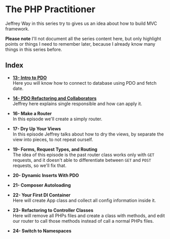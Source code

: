 # The PHP Practitioner
Jeffrey Way in this series try to gives us an idea about how to build MVC framework.

**Please note** I'll not document all the series content here, but only highlight points or things I need to remember later, because I already know many things in this series before.

## Index
* **[13- Intro to PDO](docs/13-intro-to-pdo.md)** <br>
Here you will know how to connect to database using PDO and fetch date.

* **[14- PDO Refactoring and Collaborators](docs/14-pdo-refactoring-and-collaborators.md)** <br>
Jeffrey here explains single responsible and how can apply it.

* **16- Make a Router** <br>
In this episode we'll create a simply router.

* **17- Dry Up Your Views** <br>
In this episode Jeffrey talks about how to dry the views, by separate the view into pieces, to not repeat ourself.

* **19- Forms, Request Types, and Routing** <br>
The idea of this episode is the past router class works only with <code>GET</code> requests, and it doesn't able to differentiate between <code>GET</code> and <code>POST</code> requests, so we'll fix that.

* **20- Dynamic Inserts With PDO**
* **21- Composer Autoloading**
* **22- Your First DI Container** <br>
Here will create App class and collect all config information inside it.
* **23- Refactoring to Controller Classes** <br>
Here will remove all PHPs files and create a class with methods, and edit our router to call those methods instead of call a normal PHPs files.
* **24- Switch to Namespaces** <br>
